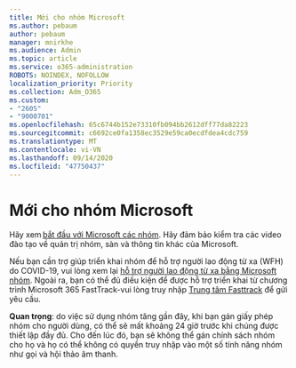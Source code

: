 ```yaml
---
title: Mới cho nhóm Microsoft
ms.author: pebaum
author: pebaum
manager: mnirkhe
ms.audience: Admin
ms.topic: article
ms.service: o365-administration
ROBOTS: NOINDEX, NOFOLLOW
localization_priority: Priority
ms.collection: Adm_O365
ms.custom:
- "2605"
- "9000701"
ms.openlocfilehash: 65c6744b152e73310fb094bb2612dff77da82223
ms.sourcegitcommit: c6692ce0fa1358ec3529e59ca0ecdfdea4cdc759
ms.translationtype: MT
ms.contentlocale: vi-VN
ms.lasthandoff: 09/14/2020
ms.locfileid: "47750437"
---
```

# <a name="new-to-microsoft-teams"></a>Mới cho nhóm Microsoft

Hãy xem [bắt đầu với Microsoft các nhóm](https://docs.microsoft.com/microsoftteams/get-started-with-teams-quick-start). Hãy đảm bảo kiểm tra các video đào tạo về quản trị nhóm, sàn và thông tin khác của Microsoft.

Nếu bạn cần trợ giúp triển khai nhóm để hỗ trợ người lao động từ xa (WFH) do COVID-19, vui lòng xem lại  [hỗ trợ người lao động từ xa bằng Microsoft nhóm](https://docs.microsoft.com/microsoftteams/support-remote-work-with-teams). Ngoài ra, bạn có thể đủ điều kiện để được hỗ trợ triển khai từ chương trình Microsoft 365 FastTrack-vui lòng truy nhập [Trung tâm Fasttrack](https://www.microsoft.com/fasttrack) để gửi yêu cầu.

**Quan trọng**: do việc sử dụng nhóm tăng gần đây, khi bạn gán giấy phép nhóm cho người dùng, có thể sẽ mất khoảng 24 giờ trước khi chúng được thiết lập đầy đủ. Cho đến lúc đó, bạn sẽ không thể gán chính sách nhóm cho họ và họ có thể không có quyền truy nhập vào một số tính năng nhóm như gọi và hội thảo âm thanh.
